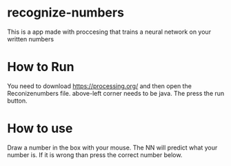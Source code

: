# recognize-numbers
This is a app made with proccesing that trains a neural network on your written numbers

# How to Run
You need to download https://processing.org/ and then open the Reconizenumbers file. above-left corner needs to be java. The press the run button.

# How to use
Draw a number in the box with your mouse. The NN will predict what your number is. If it is wrong than press the correct number below.